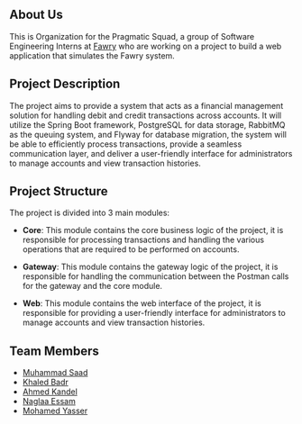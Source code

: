## About Us

This is Organization for the Pragmatic Squad, a group of Software Engineering Interns at [Fawry](https://www.fawry.com/) who are working on a project to build a web application that simulates the Fawry system.

## Project Description

The project aims to provide a system that acts as a financial management solution for handling debit and credit transactions across accounts. It will utilize the Spring Boot framework, PostgreSQL for data storage, RabbitMQ as the queuing system, and Flyway for database migration, the system will be able to efficiently process transactions, provide a seamless communication layer, and deliver a user-friendly interface for administrators to manage accounts and view transaction histories.

## Project Structure

The project is divided into 3 main modules:

- **Core**: This module contains the core business logic of the project, it is responsible for processing transactions and handling the various operations that are required to be performed on accounts.

- **Gateway**: This module contains the gateway logic of the project, it is responsible for handling the communication between the Postman calls for the gateway and the core module. 

- **Web**: This module contains the web interface of the project, it is responsible for providing a user-friendly interface for administrators to manage accounts and view transaction histories.

## Team Members

- [Muhammad Saad](https://linkedin.com/in/muhammad-saad-01)
- [Khaled Badr](https://www.linkedin.com/in/khaled-badr-b66b9020a)
- [Ahmed Kandel](https://www.linkedin.com/in/ahmed-kandel-014214184)
- [Naglaa Essam](https://www.linkedin.com/in/naglaa-essam-627213171)
- [Mohamed Yasser](https://www.linkedin.com/in/mohamed-yasser-a9346a21b)

